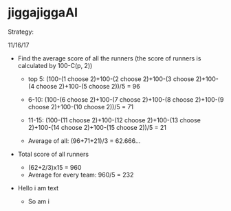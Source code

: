 # jiggajiggaAI

Strategy:

11/16/17
 - Find the average score of all the runners (the score of runners is calculated by 100-C(p, 2))
    - top 5: (100-(1 choose 2)+100-(2 choose 2)+100-(3 choose 2)+100-(4 choose 2)+100-(5 choose 2))/5 = 96
    - 6-10: (100-(6 choose 2)+100-(7 choose 2)+100-(8 choose 2)+100-(9 choose 2)+100-(10 choose 2))/5 = 71
    - 11-15: (100-(11 choose 2)+100-(12 choose 2)+100-(13 choose 2)+100-(14 choose 2)+100-(15 choose 2))/5 = 21
    
    - Average of all: (96+71+21)/3 = 62.666...
 
 - Total score of all runners
    - (62+2/3)x15 = 960
    - Average for every team: 960/5 = 232
    
 - Hello i am text
   - So am i
